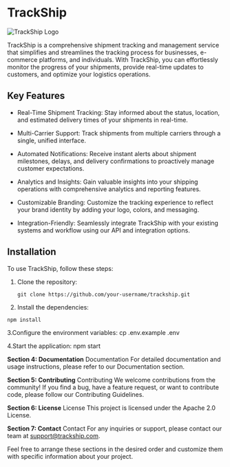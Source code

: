 # TrackShip

![TrackShip Logo](logo.png) <!-- Replace with your actual logo -->

TrackShip is a comprehensive shipment tracking and management service that simplifies and streamlines the tracking process for businesses, e-commerce platforms, and individuals. With TrackShip, you can effortlessly monitor the progress of your shipments, provide real-time updates to customers, and optimize your logistics operations.

## Key Features

- Real-Time Shipment Tracking: Stay informed about the status, location, and estimated delivery times of your shipments in real-time.

- Multi-Carrier Support: Track shipments from multiple carriers through a single, unified interface.

- Automated Notifications: Receive instant alerts about shipment milestones, delays, and delivery confirmations to proactively manage customer expectations.

- Analytics and Insights: Gain valuable insights into your shipping operations with comprehensive analytics and reporting features.

- Customizable Branding: Customize the tracking experience to reflect your brand identity by adding your logo, colors, and messaging.

- Integration-Friendly: Seamlessly integrate TrackShip with your existing systems and workflow using our API and integration options.

## Installation

To use TrackShip, follow these steps:

1. Clone the repository:
   ```shell
   git clone https://github.com/your-username/trackship.git
   ```
2. Install the dependencies:
  ```cd trackship
  npm install
  ```
3.Configure the environment variables:
cp .env.example .env


4.Start the application:
npm start



**Section 4: Documentation**
Documentation
For detailed documentation and usage instructions, please refer to our Documentation section.

**Section 5: Contributing**
Contributing
We welcome contributions from the community! If you find a bug, have a feature request, or want to contribute code, please follow our Contributing Guidelines.

**Section 6: License**
License
This project is licensed under the Apache 2.0 License.

**Section 7: Contact**
Contact
For any inquiries or support, please contact our team at support@trackship.com.

Feel free to arrange these sections in the desired order and customize them with specific information about your project.
